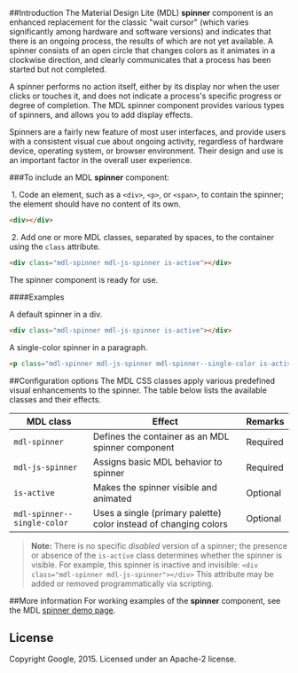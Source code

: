 ##Introduction
The Material Design Lite (MDL) **spinner** component is an enhanced replacement for the classic "wait cursor" (which varies significantly among hardware and software versions) and indicates that there is an ongoing process, the results of which are not yet available. A spinner consists of an open circle that changes colors as it animates in a clockwise direction, and clearly communicates that a process has been started but not completed.

A spinner performs no action itself, either by its display nor when the user clicks or touches it, and does not indicate a process's specific progress or degree of completion. The MDL spinner component provides various types of spinners, and allows you to add display effects.

Spinners are a fairly new feature of most user interfaces, and provide users with a consistent visual cue about ongoing activity, regardless of hardware device,  operating system, or browser environment. Their design and use is an important factor in the overall user experience.

###To include an MDL **spinner** component:

&nbsp;1. Code an element, such as a `<div>`, `<p>`, or `<span>`, to contain the spinner; the element should have no content of its own.
```html
<div></div>
```
&nbsp;2. Add one or more MDL classes, separated by spaces, to the container using the `class` attribute.
```html
<div class="mdl-spinner mdl-js-spinner is-active"></div>
```

The spinner component is ready for use.

####Examples

A default spinner in a div.

```html
<div class="mdl-spinner mdl-js-spinner is-active"></div>
```

A single-color spinner in a paragraph.

```html
<p class="mdl-spinner mdl-js-spinner mdl-spinner--single-color is-active"></p>
```

##Configuration options
The MDL CSS classes apply various predefined visual enhancements to the spinner. The table below lists the available classes and their effects.

| MDL class | Effect | Remarks |
|-----------|--------|---------|
| `mdl-spinner` | Defines the container as an MDL spinner component | Required |
| `mdl-js-spinner` | Assigns basic MDL behavior to spinner | Required |
| `is-active` | Makes the spinner visible and animated | Optional |
| `mdl-spinner--single-color` | Uses a single (primary palette) color instead of changing colors | Optional

>**Note:** There is no specific *disabled* version of a spinner; the presence or absence of the `is-active` class determines whether the spinner is visible. For example, this spinner is inactive and invisible: `<div class="mdl-spinner mdl-js-spinner"></div>`
>This attribute may be added or removed programmatically via scripting.

##More information
For working examples of the **spinner** component, see the MDL [spinner demo page](https://github.com/MikeMitterer/dart-material-design-lite/tree/mdl/example/spinner).

## License

Copyright Google, 2015. Licensed under an Apache-2 license.

